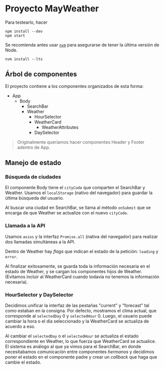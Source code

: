 # Proyecto MayWeather

Para testearlo, hacer

    npm install --dev
    npm start

Se recomienda antes usar [`nvm`](https://github.com/nvm-sh/nvm) para asegurarse de tener la última versión de Node.

    nvm install --lts

## Árbol de componentes ##

El proyecto contiene a los componentes organizados de esta forma:

- App
  - Body
    - SearchBar
    - Weather
      - HourSelector
      - WeatherCard
        - WeatherAttributes
      - DaySelector

> Originalmente queríamos hacer componentes Header y Footer adentro de App.

## Manejo de estado ##

### Búsqueda de ciudades ###

El componente Body tiene el `cityCode` que comparten el SearchBar y Weather. Usamos el `localStorage` (nativo del navegador) para guardar la última búsqueda del usuario.

Al buscar una ciudad en SearchBar, se llama al método `onSubmit` que se encarga de que Weather se actualize con el nuevo `cityCode`.

### Llamada a la API ###

Usamos `axios` y la interfaz `Promise.all` (nativa del navegador) para realizar dos llamadas simultáneas a la API.

Dentro de Weather hay *flags* que indican el estado de la petición: `loading` y `error`.

Al finalizar exitosamente, se guarda toda la información necesaria en el estado de Weather, y se cargan los componentes hijos de Weather. (Evitamos incluir al WeatherCard cuando todavía no tenemos la información necesaria).

### HourSelector y DaySelector ###

Decidimos unificar la interfaz de las pestañas "current" y "forecast" tal como estaban en la consigna. Por defecto, mostramos el clima actual, que corresponde al `selectedDay` 0 y `selectedHour` 0. Luego, el usuario puede cambiar la hora o el día seleccionado y la WeatherCard se actualiza de acuerdo a eso.

Al cambiar el `selectedDay` o el `selectedHour` se actualiza el estado correspondiente en Weather, lo que fuerza que WeatherCard se actualice. El sistema es análogo al que ya vimos para el SearchBar, en donde necesitabamos comunicación entre componentes *hermanos* y decidimos poner el estado en el componente padre y crear un *callback* que haga que cambie el estado.
